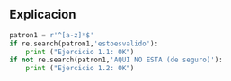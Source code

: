 ## Explicacion 


```python
patron1 = r'^[a-z]*$'
if re.search(patron1,'estoesvalido'):
    print ("Ejercicio 1.1: OK")
if not re.search(patron1,'AQUI NO ESTA (de seguro)'):
    print ("Ejercicio 1.2: OK")
```

